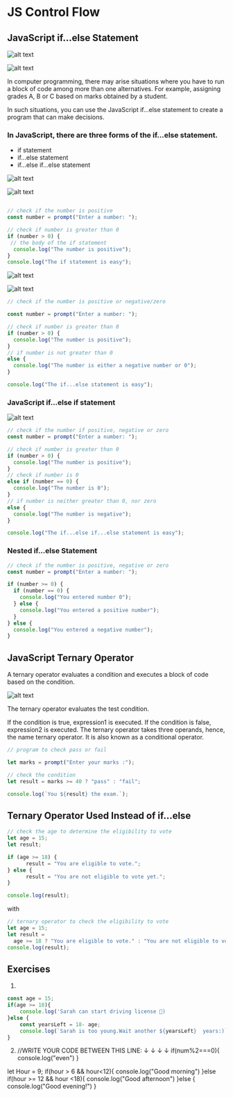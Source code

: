# JS Control Flow

## JavaScript if...else Statement

![alt text](image-6.png)

![alt text](image-7.png)

In computer programming, there may arise situations where you have to run a block of code among more than one alternatives. For example, assigning grades A, B or C based on marks obtained by a student.

In such situations, you can use the JavaScript if...else statement to create a program that can make decisions.

### In JavaScript, there are three forms of the if...else statement.

- if statement
- if...else statement
- if...else if...else statement

![alt text](image.png)

![alt text](image-1.png)

```Javascript

// check if the number is positive
const number = prompt("Enter a number: ");

// check if number is greater than 0
if (number > 0) {
 // the body of the if statement
  console.log("The number is positive");
}
console.log("The if statement is easy");
```

![alt text](image-2.png)

![alt text](image-3.png)

```javascript
// check if the number is positive or negative/zero

const number = prompt("Enter a number: ");

// check if number is greater than 0
if (number > 0) {
  console.log("The number is positive");
}
// if number is not greater than 0
else {
  console.log("The number is either a negative number or 0");
}

console.log("The if...else statement is easy");
```

### JavaScript if...else if statement

![alt text](image-4.png)

```javascript
// check if the number if positive, negative or zero
const number = prompt("Enter a number: ");

// check if number is greater than 0
if (number > 0) {
  console.log("The number is positive");
}
// check if number is 0
else if (number == 0) {
  console.log("The number is 0");
}
// if number is neither greater than 0, nor zero
else {
  console.log("The number is negative");
}

console.log("The if...else if...else statement is easy");
```

### Nested if...else Statement

```javascript
// check if the number is positive, negative or zero
const number = prompt("Enter a number: ");

if (number >= 0) {
  if (number == 0) {
    console.log("You entered number 0");
  } else {
    console.log("You entered a positive number");
  }
} else {
  console.log("You entered a negative number");
}
```

## JavaScript Ternary Operator

A ternary operator evaluates a condition and executes a block of code based on the condition.

![alt text](image-5.png)

The ternary operator evaluates the test condition.

If the condition is true, expression1 is executed.
If the condition is false, expression2 is executed.
The ternary operator takes three operands, hence, the name ternary operator. It is also known as a conditional operator.

```javascript
// program to check pass or fail

let marks = prompt("Enter your marks :");

// check the condition
let result = marks >= 40 ? "pass" : "fail";

console.log(`You ${result} the exam.`);
```

## Ternary Operator Used Instead of if...else

```Javascript
// check the age to determine the eligibility to vote
let age = 15;
let result;

if (age >= 18) {
      result = "You are eligible to vote.";
} else {
      result = "You are not eligible to vote yet.";
}

console.log(result);
```

with

```javascript
// ternary operator to check the eligibility to vote
let age = 15;
let result =
  age >= 18 ? "You are eligible to vote." : "You are not eligible to vote yet";
console.log(result);
```

## Exercises

1.

```javascript
const age = 15;
if(age >= 18){
    console.log('Sarah can start driving license 🚗)
}else {
    const yearsLeft = 18- age;
    console.log(`Sarah is too young.Wait another ${yearsLeft}  years:)`);
}


```

2.  //WRITE YOUR CODE BETWEEN THIS LINE: ↓ ↓ ↓ ↓
    if(num%2===0){
    console.log("even")
    }

let Hour = 9;
if(hour > 6 && hour<12){
console.log("Good morning")
}else if(hour >= 12 && hour <18){
console.log("Good afternoon")
}else {
console.log("Good evening!")
}
